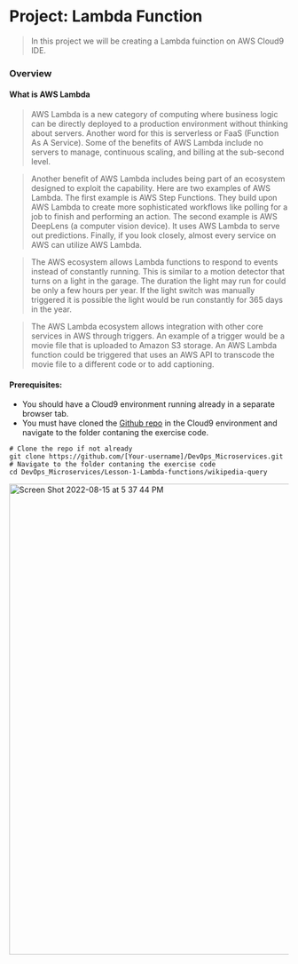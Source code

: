 # Project: Lambda Function

> In this project we will be creating a Lambda fuinction on AWS Cloud9 IDE.

### Overview
#### What is AWS Lambda
> AWS Lambda is a new category of computing where business logic can be directly deployed to a production environment without thinking about servers. Another word for this is serverless or FaaS (Function As A Service). Some of the benefits of AWS Lambda include no servers to manage, continuous scaling, and billing at the sub-second level.

> Another benefit of AWS Lambda includes being part of an ecosystem designed to exploit the capability. Here are two examples of AWS Lambda. The first example is AWS Step Functions. They build upon AWS Lambda to create more sophisticated workflows like polling for a job to finish and performing an action. The second example is AWS DeepLens (a computer vision device). It uses AWS Lambda to serve out predictions. Finally, if you look closely, almost every service on AWS can utilize AWS Lambda.

> The AWS ecosystem allows Lambda functions to respond to events instead of constantly running. This is similar to a motion detector that turns on a light in the garage. The duration the light may run for could be only a few hours per year. If the light switch was manually triggered it is possible the light would be run constantly for 365 days in the year.

> The AWS Lambda ecosystem allows integration with other core services in AWS through triggers. An example of a trigger would be a movie file that is uploaded to Amazon S3 storage. An AWS Lambda function could be triggered that uses an AWS API to transcode the movie file to a different code or to add captioning.

#### Prerequisites:
- You should have a Cloud9 environment running already in a separate browser tab.
- You must have cloned the [Github repo](https://github.com/OloruntobiOlurombi/DevOps_Microservices.git) in the Cloud9 environment and navigate to the folder contaning the exercise code. 

```
# Clone the repo if not already
git clone https://github.com/[Your-username]/DevOps_Microservices.git
# Navigate to the folder contaning the exercise code
cd DevOps_Microservices/Lesson-1-Lambda-functions/wikipedia-query
```

<img width="848" alt="Screen Shot 2022-08-15 at 5 37 44 PM" src="https://user-images.githubusercontent.com/40290711/184759268-cbb8b002-4dc4-4165-9b52-270d0eac9af0.png">


